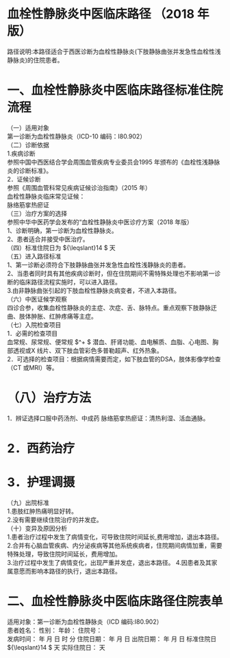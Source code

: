 # 血栓性静脉炎中医临床路径 （2018 年版）  
路径说明:本路径适合于西医诊断为血栓性静脉炎(下肢静脉曲张并发急性血栓性浅静脉炎)的住院患者。  
# 一、血栓性静脉炎中医临床路径标准住院流程  
（一）适用对象  
第一诊断为血栓性静脉炎（ICD-10 编码：I80.902）  
（二）诊断依据  
1.疾病诊断  
参照中国中西医结合学会周围血管疾病专业委员会1995 年颁布的《血栓性浅静脉炎的诊断标准》。  
2．证候诊断  
参照《周围血管科常见疾病证候诊治指南》（2015 年）  
血栓性静脉炎临床常见证候：  
脉络筋挛热瘀证  
（三）治疗方案的选择  
参照中华中医药学会发布的“血栓性静脉炎中医诊疗方案（2018 年版）  
1、诊断明确，第一诊断为血栓性静脉炎。  
2、患者适合并接受中医治疗。  
（四）标准住院日为 ${\leqslant}14 $ 天  
（五）进入路径标准  
1、第一诊断必须符合下肢静脉曲张并发急性血栓性浅静脉炎的患者。  
2、当患者同时具有其他疾病诊断时，但在住院期间不需特殊处理也不影响第一诊断的临床路径流程实施时，可以进入路径。  
3.由非静脉曲张引起的下肢血栓性静脉炎病变者，不进入本路径。  
（六）中医证候学观察  
四诊合参，收集血栓性静脉炎的主症、次症、舌、脉特点。重点观察下肢静脉迂曲、肢体肿胀、红肿疼痛等主症。  
（七）入院检查项目  
1．必需的检查项目  
血常规、尿常规、便常规 $^+ $ 潜血、肝肾功能、血电解质、血脂、心电图、胸 部透视或X 线片、双下肢血管彩色多普勒超声、红外热象。  
2．可选择的检查项目：根据病情需要而定，如下肢血管的DSA，肢体影像学检查（CT 或MRI）等。  
# （八）治疗方法  
1．辨证选择口服中药汤剂、中成药 脉络筋挛热瘀证：清热利湿、活血通脉。  
# 2．西药治疗  
# 3．护理调摄  
（九）出院标准  
1.患肢红肿热痛明显好转。  
2.没有需要继续住院治疗的并发症。  
（十）变异及原因分析  
1.患者治疗过程中发生了病情变化，可导致住院时间延长,费用增加，退出本路径。  
2.合并有心脑血管疾病、内分泌疾病等其他系统疾病者，住院期间病情加重，需要特殊处理，导致住院时间延长，费用增加。  
3.治疗过程中发生了病情变化，出现严重并发症，退出本路径。 4.因患者及其家属意愿而影响本路径的执行，退出本路径。  
# 二、血栓性静脉炎中医临床路径住院表单  
适用对象：第一诊断为血栓性静脉炎（ICD 编码:I80.902）  
患者姓名：          性别：    年龄：      住院号：  
发病时间：   年  月  日  时  分  住院日期：   年  月  日 出院日期：   年  月   日 标准住院日 ${\leqslant}14 $ 天               实际住院日：     天  
